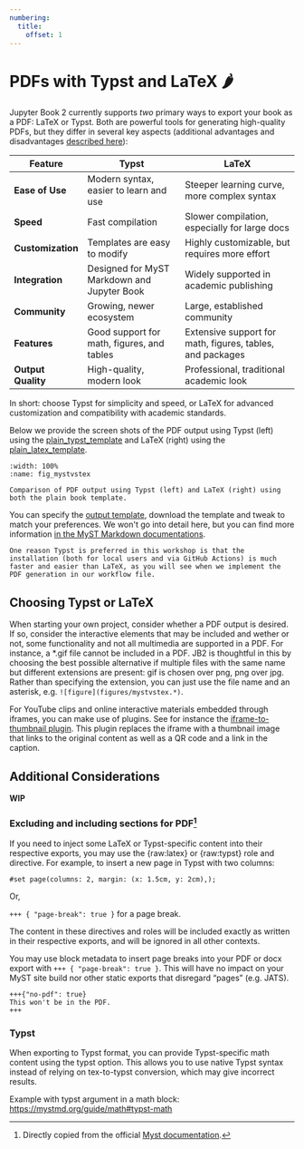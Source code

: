 ```yaml
---
numbering:
  title:
    offset: 1
---
```


# PDFs with Typst and LaTeX 🌶

Jupyter Book 2 currently supports _two_ primary ways to export your book as a PDF: LaTeX or Typst.
Both are powerful tools for generating high-quality PDFs, but they differ in several key aspects (additional advantages and disadvantages [described here](https://mystmd.org/guide/creating-pdf-documents)):

| Feature            | Typst                                      | LaTeX                                      |
|--------------------|--------------------------------------------|--------------------------------------------|
| **Ease of Use**    | Modern syntax, easier to learn and use      | Steeper learning curve, more complex syntax|
| **Speed**          | Fast compilation                           | Slower compilation, especially for large docs|
| **Customization**  | Templates are easy to modify                | Highly customizable, but requires more effort|
| **Integration**    | Designed for MyST Markdown and Jupyter Book | Widely supported in academic publishing    |
| **Community**      | Growing, newer ecosystem                   | Large, established community               |
| **Features**       | Good support for math, figures, and tables | Extensive support for math, figures, tables, and packages|
| **Output Quality** | High-quality, modern look                   | Professional, traditional academic look    |

In short: choose Typst for simplicity and speed, or LaTeX for advanced customization and compatibility with academic standards.

Below we provide the screen shots of the PDF output using Typst (left) using the [plain_typst_template](https://github.com/myst-templates/plain_typst_book) and LaTeX (right) using the [plain_latex_template](https://github.com/myst-templates/plain_latex_book).

```{figure} figures/mystvstex.*
:width: 100%
:name: fig_mystvstex

Comparison of PDF output using Typst (left) and LaTeX (right) using both the plain book template.
```

You can specify the [output template](https://github.com/myst-templates), download the template and tweak to match your preferences.
We won't go into detail here, but you can find more information [in the MyST Markdown documentations](https://mystmd.org/guide/creating-pdf-documents).

```{note}
One reason Typst is preferred in this workshop is that the installation (both for local users and via GitHub Actions) is much faster and easier than LaTeX, as you will see when we implement the PDF generation in our workflow file.
```

## Choosing Typst or LaTeX

When starting your own project, consider whether a PDF output is desired.
If so, consider the interactive elements that may be included and wether or not, some functionality and not all multimedia are supported in a PDF.
For instance, a *.gif file cannot be included in a PDF.
JB2 is thoughtful in this by choosing the best possible alternative if multiple files with the same name but different extensions are present: gif is chosen over png, png over jpg.
Rather than specifying the extension, you can just use the file name and an asterisk, e.g. `![figure](figures/mystvstex.*)`.

For YouTube clips and online interactive materials embedded through iframes, you can make use of plugins.
See for instance the [iframe-to-thumbnail plugin](https://github.com/jupyter-book/myst-plugins/tree/main/plugins/iframe-to-thumbnail-pdf).
This plugin replaces the iframe with a thumbnail image that links to the original content as well as a QR code and a link in the caption.

## Additional Considerations 

**WIP**

### Excluding and including sections for PDF[^1]
[^1]: Directly copied from the official [Myst documentation](https://mystmd.org/guide/creating-pdf-documents#excluding-content-from-specific-exports).


If you need to inject some LaTeX or Typst-specific content into their respective exports, you may use the {raw:latex} or {raw:typst} role and directive.
For example, to insert a new page in Typst with two columns:


```{raw:typst}
#set page(columns: 2, margin: (x: 1.5cm, y: 2cm),);
```

Or, 

`+++ { "page-break": true }` for a page break.



The content in these directives and roles will be included exactly as written in their respective exports, and will be ignored in all other contexts.

You may use block metadata to insert page breaks into your PDF or docx export with `+++ { "page-break": true }`.
This will have no impact on your MyST site build nor other static exports that disregard “pages” (e.g. JATS).

```{note}
+++{"no-pdf": true}
This won't be in the PDF.
+++
```

### Typst

When exporting to Typst format, you can provide Typst-specific math content using the typst option.
This allows you to use native Typst syntax instead of relying on tex-to-typst conversion, which may give incorrect results.

Example with typst argument in a math block:
https://mystmd.org/guide/math#typst-math
